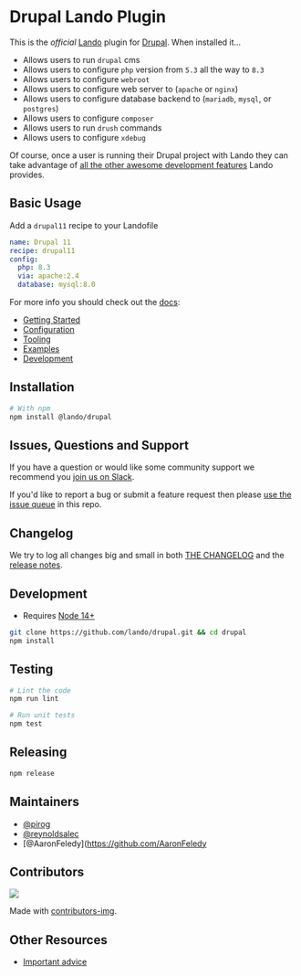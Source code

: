 # Drupal Lando Plugin

This is the _official_ [Lando](https://lando.dev) plugin for [Drupal](https://www.drupal.org/). When installed it...

* Allows users to run `drupal` cms
* Allows users to configure `php` version from `5.3` all the way to `8.3`
* Allows users to configure `webroot`
* Allows users to configure web server to (`apache` or `nginx`)
* Allows users to configure database backend to (`mariadb`, `mysql`, or `postgres`)
* Allows users to configure `composer`
* Allows users to run `drush` commands
* Allows users to configure `xdebug`

Of course, once a user is running their Drupal project with Lando they can take advantage of [all the other awesome development features](https://docs.lando.dev) Lando provides.

## Basic Usage

Add a `drupal11` recipe to your Landofile

```yaml
name: Drupal 11
recipe: drupal11
config:
  php: 8.3
  via: apache:2.4
  database: mysql:8.0
```

For more info you should check out the [docs](https://docs.lando.dev/drupal):

* [Getting Started](https://docs.lando.dev/drupal/getting-started.html)
* [Configuration](https://docs.lando.dev/drupal/config.html)
* [Tooling](https://docs.lando.dev/drupal/tooling.html)
* [Examples](https://github.com/lando/drupal/tree/main/examples)
* [Development](https://docs.lando.dev/drupal/development.html)

## Installation

```bash
# With npm
npm install @lando/drupal
```

## Issues, Questions and Support

If you have a question or would like some community support we recommend you [join us on Slack](https://launchpass.com/devwithlando).

If you'd like to report a bug or submit a feature request then please [use the issue queue](https://github.com/lando/drupal/issues/new/choose) in this repo.

## Changelog

We try to log all changes big and small in both [THE CHANGELOG](https://github.com/lando/drupal/blob/main/CHANGELOG.md) and the [release notes](https://github.com/lando/drupal/releases).


## Development

* Requires [Node 14+](https://nodejs.org/dist/latest-v20.x/)

```bash
git clone https://github.com/lando/drupal.git && cd drupal
npm install
```

## Testing

```bash
# Lint the code
npm run lint

# Run unit tests
npm test
```

## Releasing

```bash
npm release
```


## Maintainers

* [@pirog](https://github.com/pirog)
* [@reynoldsalec](https://github.com/reynoldsalec)
* [@AaronFeledy](https://github.com/AaronFeledy

## Contributors

<a href="https://github.com/lando/drupal/graphs/contributors">
  <img src="https://contrib.rocks/image?repo=lando/drupal" />
</a>

Made with [contributors-img](https://contrib.rocks).

## Other Resources

* [Important advice](https://www.youtube.com/watch?v=WA4iX5D9Z64)
